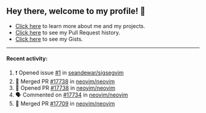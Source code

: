 ## Hey there, welcome to my profile! 👋

- [Click here](https://seandewar.github.io/) to learn more about me and my projects.
- [Click here](https://github.com/search?p=1&q=author%3Aseandewar+is%3Apr) to see my Pull Request history.
- [Click here](https://gist.github.com/seandewar) to see my Gists.

---

#### Recent activity:

<!--START_SECTION:activity-->
1. ❗️ Opened issue [#1](https://github.com/seandewar/sigsegvim/issues/1) in [seandewar/sigsegvim](https://github.com/seandewar/sigsegvim)
2. 🎉 Merged PR [#17738](https://github.com/neovim/neovim/pull/17738) in [neovim/neovim](https://github.com/neovim/neovim)
3. 💪 Opened PR [#17738](https://github.com/neovim/neovim/pull/17738) in [neovim/neovim](https://github.com/neovim/neovim)
4. 🗣 Commented on [#17734](https://github.com/neovim/neovim/issues/17734) in [neovim/neovim](https://github.com/neovim/neovim)
5. 🎉 Merged PR [#17709](https://github.com/neovim/neovim/pull/17709) in [neovim/neovim](https://github.com/neovim/neovim)
<!--END_SECTION:activity-->
